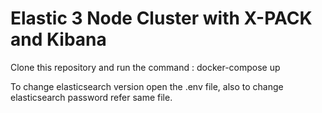 # Elastic 3 Node Cluster with X-PACK and Kibana

Clone this repository and run the command : docker-compose up 

To change elasticsearch version open the .env file, also to change elasticsearch password refer same file.

